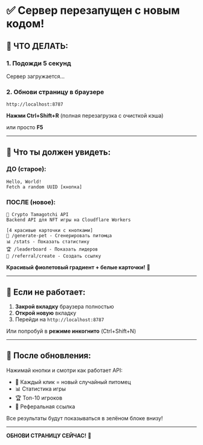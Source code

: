 # ✅ Сервер перезапущен с новым кодом!

## 🔄 ЧТО ДЕЛАТЬ:

### 1. Подожди 5 секунд
Сервер загружается...

### 2. Обнови страницу в браузере
```
http://localhost:8787
```

**Нажми Ctrl+Shift+R** (полная перезагрузка с очисткой кэша)

или просто **F5**

---

## 🎯 Что ты должен увидеть:

### ДО (старое):
```
Hello, World!
Fetch a random UUID [кнопка]
```

### ПОСЛЕ (новое):
```
🐣 Crypto Tamagotchi API
Backend API для NFT игры на Cloudflare Workers

[4 красивые карточки с кнопками]
🎲 /generate-pet - Сгенерировать питомца
📊 /stats - Показать статистику  
🏆 /leaderboard - Показать лидеров
🎁 /referral/create - Создать ссылку
```

**Красивый фиолетовый градиент + белые карточки!** 💜

---

## 🐛 Если не работает:

1. **Закрой вкладку** браузера полностью
2. **Открой новую** вкладку
3. Перейди на `http://localhost:8787`

Или попробуй в **режиме инкогнито** (Ctrl+Shift+N)

---

## 📝 После обновления:

Нажимай кнопки и смотри как работает API:
- 🎲 Каждый клик = новый случайный питомец
- 📊 Статистика игры
- 🏆 Топ-10 игроков
- 🎁 Реферальная ссылка

Все результаты будут показываться в зелёном блоке внизу!

---

**ОБНОВИ СТРАНИЦУ СЕЙЧАС!** 🚀
